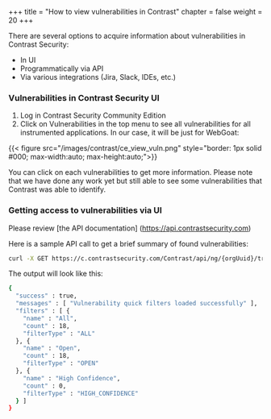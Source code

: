 +++
title = "How to view vulnerabilities in Contrast"
chapter = false
weight = 20
+++

There are several options to acquire information about vulnerabilities in Contrast Security:

- In UI
- Programmatically via API
- Via various integrations (Jira, Slack, IDEs, etc.)


### Vulnerabilities in Contrast Security UI

1. Log in Contrast Security Community Edition
2. Click on Vulnerabilities in the top menu to see all vulnerabilities for all instrumented applications. In our case, it will be just for WebGoat:

{{< figure src="/images/contrast/ce_view_vuln.png" style="border: 1px solid #000; max-width:auto; max-height:auto;">}}

You can click on each vulnerabilities to get more information. Please note that we have done any work yet but still able to see some vulnerabilities that Contrast was able to identify.

### Getting access to vulnerabilities via UI

Please review [the API documentation] (https://api.contrastsecurity.com)

Here is a sample API call to get a brief summary of found vulnerabilities:

```bash
curl -X GET https://c.contrastsecurity.com/Contrast/api/ng/{orgUuid}/traces/{appId}/quick -H 'Authorization:{authorization-key}' -H 'API-Key:{API-Key}'
```
The output will look like this:

```bash
{
  "success" : true,
  "messages" : [ "Vulnerability quick filters loaded successfully" ],
  "filters" : [ {
    "name" : "All",
    "count" : 18,
    "filterType" : "ALL"
  }, {
    "name" : "Open",
    "count" : 18,
    "filterType" : "OPEN"
  }, {
    "name" : "High Confidence",
    "count" : 0,
    "filterType" : "HIGH_CONFIDENCE"
  } ]
}
```